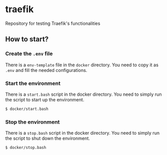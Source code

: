 # traefik
Repository for testing Traefik's functionalities

## How to start?

### Create the `.env` file

There is a `env-template` file in the `docker` directory. You need to copy it as `.env` and fill the needed configurations.

### Start the environment

There is a `start.bash` script in the docker directory. You need to simply run the script to start up the environment.

```bash
$ docker/start.bash
```

### Stop the environment

There is a `stop.bash` script in the docker directory. You need to simply run the script to shut down the environment.

```bash
$ docker/stop.bash
```

